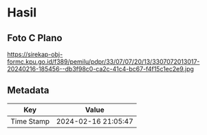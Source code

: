 # Hasil

## Foto C Plano

https://sirekap-obj-formc.kpu.go.id/f389/pemilu/pdpr/33/07/07/20/13/3307072013017-20240216-185456--db3f98c0-ca2c-41c4-bc67-f4f15c1ec2e9.jpg


## Metadata

| Key        | Value               |
| ---------- | ------------------- |
| Time Stamp | 2024-02-16 21:05:47 |



